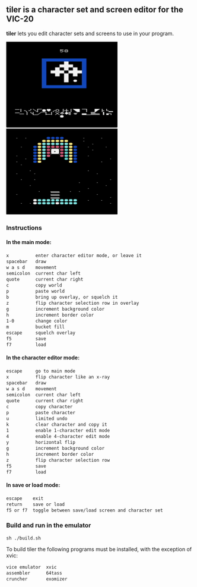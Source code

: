 ## <b>tiler</b> is a character set and screen editor for the VIC-20

<b>tiler</b> lets you edit character sets and screens to use in your program.

<img src="img/tiler1.png" width="300">
<img src="img/tiler2.png" width="300">

### Instructions

#### In the main mode:

```
x          enter character editor mode, or leave it
spacebar   draw
w a s d    movement
semicolon  current char left
quote      current char right
c          copy world
p          paste world
b          bring up overlay, or squelch it
z          flip character selection row in overlay
g          increment background color
h          increment border color
1-0        change color
m          bucket fill
escape     squelch overlay
f5         save
f7         load
```

#### In the character editor mode:

```
escape     go to main mode
x          flip character like an x-ray
spacebar   draw
w a s d    movement
semicolon  current char left
quote      current char right
c          copy character
p          paste character
u          limited undo
k          clear character and copy it
1          enable 1-character edit mode
4          enable 4-character edit mode
y          horizontal flip
g          increment background color
h          increment border color
z          flip character selection row
f5         save
f7         load
```

#### In save or load mode:

```
escape    exit
return    save or load
f5 or f7  toggle between save/load screen and character set
```

### Build and run in the emulator

```
sh ./build.sh
```

To build tiler the following programs must be installed, with the exception of xvic:

```
vice emulator  xvic
assembler      64tass
cruncher       exomizer
```
